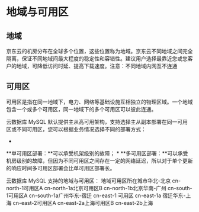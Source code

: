 # 地域与可用区

## 地域

京东云的机房分布在全球多个位置，这些位置称为地域。京东云不同地域之间完全隔离，保证不同地域间最大程度的稳定性和容错性。建议用户选择最靠近您或您客户的地域，可降低访问时延、提高下载速度。注意：不同地域内网互不连通

## 可用区

可用区是指在同一地域下，电力、网络等基础设施互相独立的物理区域。一个地域包含一个或多个可用区，同一地域下的多个可用区可以彼此连通。

云数据库 MySQL 默认提供主从高可用架构，支持选择主从副本部署在同一可用区或不同可用区，您可以根据业务情况选择不同的部署方式：

* 
**单可用区部署：**可以承受机架级别的故障；
* 
**多可用区部署：**可以承受机房级别的故障，但因为不同可用区之间存在一定的网络延迟，所以对于单个更新的响应时间多可用区部署会比单可用区部署长。

云数据库 MySQL 支持的地域与可用区：
地域可用区所在城市华北-北京
cn-north-1可用区A
cn-north-1a北京可用区B
cn-north-1b北京华南-广州
cn-south-1可用区A
cn-south-1a广州华东-宿迁
cn-east-1
可用区
cn-east-1a
宿迁华东-上海
cn-east-2可用区A
cn-east-2a上海可用区B
cn-east-2b上海